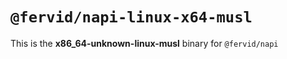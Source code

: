 # `@fervid/napi-linux-x64-musl`

This is the **x86_64-unknown-linux-musl** binary for `@fervid/napi`

